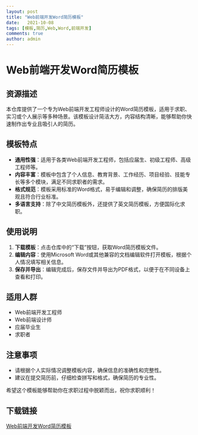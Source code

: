 ```yaml
---
layout: post
title: "Web前端开发Word简历模板"
date:   2021-10-08
tags: [模板,简历,Web,Word,前端开发]
comments: true
author: admin
---
```

# Web前端开发Word简历模板

## 资源描述

本仓库提供了一个专为Web前端开发工程师设计的Word简历模板，适用于求职、实习或个人展示等多种场景。该模板设计简洁大方，内容结构清晰，能够帮助你快速制作出专业且吸引人的简历。

## 模板特点

- **通用性强**：适用于各类Web前端开发工程师，包括应届生、初级工程师、高级工程师等。
- **内容丰富**：模板中包含了个人信息、教育背景、工作经历、项目经验、技能专长等多个模块，满足不同求职者的需求。
- **格式规范**：模板采用标准的Word格式，易于编辑和调整，确保简历的排版美观且符合行业标准。
- **多语言支持**：除了中文简历模板外，还提供了英文简历模板，方便国际化求职。

## 使用说明

1. **下载模板**：点击仓库中的“下载”按钮，获取Word简历模板文件。
2. **编辑内容**：使用Microsoft Word或其他兼容的文档编辑软件打开模板，根据个人情况填写相关信息。
3. **保存并导出**：编辑完成后，保存文件并导出为PDF格式，以便于在不同设备上查看和打印。

## 适用人群

- Web前端开发工程师
- Web前端设计师
- 应届毕业生
- 求职者

## 注意事项

- 请根据个人实际情况调整模板内容，确保信息的准确性和完整性。
- 建议在提交简历前，仔细检查拼写和格式，确保简历的专业性。

希望这个模板能够帮助你在求职过程中脱颖而出，祝你求职顺利！

## 下载链接

[Web前端开发Word简历模板](https://pan.quark.cn/s/826a918c19f4)